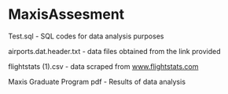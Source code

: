 # MaxisAssesment
Test.sql - SQL codes for data analysis purposes

airports.dat.header.txt - data files obtained from the link provided

flightstats (1).csv - data scraped from www.flightstats.com

Maxis Graduate Program pdf - Results of data analysis
